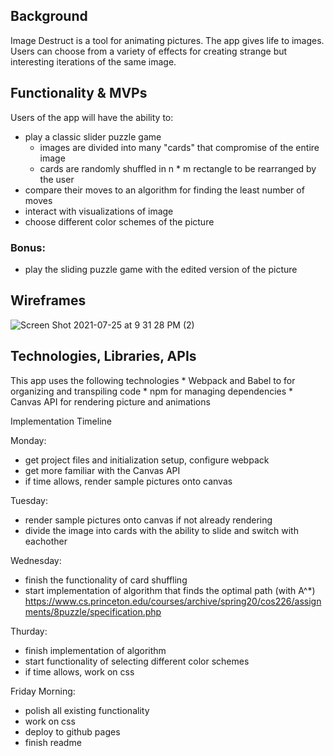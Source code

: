 ## Background

Image Destruct is a tool for animating pictures. The app gives life to images. Users can choose from a variety of effects for creating strange but interesting iterations of the same image.

## Functionality & MVPs

Users of the app will have the ability to:

* play a classic slider puzzle game
    * images are divided into many "cards" that compromise of the entire image
    * cards are randomly shuffled in n * m rectangle to be rearranged by the user
* compare their moves to an algorithm for finding the least number of moves
* interact with visualizations of image
* choose different color schemes of the picture

### Bonus:
* play the sliding puzzle game with the edited version of the picture

## Wireframes
![Screen Shot 2021-07-25 at 9 31 28 PM (2)](https://user-images.githubusercontent.com/42757012/126925309-2bbabbda-89a9-4b0f-84fa-3fd234b6d688.png)

## Technologies, Libraries, APIs

This app uses the following technologies
    * Webpack and Babel to for organizing and transpiling code
    * npm for managing dependencies
    * Canvas API for rendering picture and animations
    
 Implementation Timeline
 
 Monday:
 * get project files and initialization setup, configure webpack
 * get more familiar with the Canvas API
 * if time allows, render sample pictures onto canvas

Tuesday:
* render sample pictures onto canvas if not already rendering
* divide the image into cards with the ability to slide and switch with eachother


Wednesday:
* finish the functionality of card shuffling
* start implementation of algorithm that finds the optimal path (with A^*)
https://www.cs.princeton.edu/courses/archive/spring20/cos226/assignments/8puzzle/specification.php

Thurday:
* finish implementation of algorithm
* start functionality of selecting different color schemes
* if time allows, work on css

Friday Morning:
* polish all existing functionality
* work on css
* deploy to github pages
* finish readme

